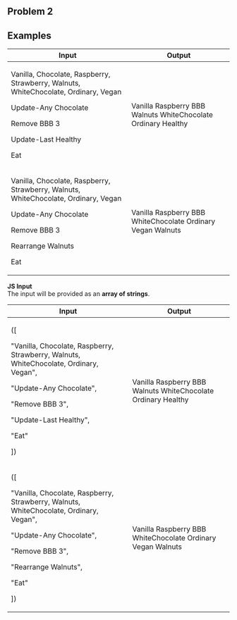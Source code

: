 <h2 class="list-paragraph" id="problem-2">Problem 2</h2>
<h2 class="list-paragraph" id="examples">Examples </h2>
<table>
<thead>
<tr class="header">
<th><strong>Input</strong></th>
<th><strong>Output</strong></th>
</tr>
</thead>
<tbody>
<tr class="odd">
<td><p>Vanilla, Chocolate, Raspberry, Strawberry, Walnuts, WhiteChocolate, Ordinary, Vegan</p>
<p>Update-Any Chocolate</p>
<p>Remove BBB 3</p>
<p>Update-Last Healthy</p>
<p>Eat</p></td>
<td>Vanilla Raspberry BBB Walnuts WhiteChocolate Ordinary Healthy</td>
</tr>
<tr class="even">
<td><p>Vanilla, Chocolate, Raspberry, Strawberry, Walnuts, WhiteChocolate, Ordinary, Vegan</p>
<p>Update-Any Chocolate</p>
<p>Remove BBB 3</p>
<p>Rearrange Walnuts</p>
<p>Eat</p></td>
<td>Vanilla Raspberry BBB WhiteChocolate Ordinary Vegan Walnuts</td>
</tr>
</tbody>
</table>
<p><strong>JS Input</strong><br />
The input will be provided as an <strong>array of strings</strong>.</p>
<table>
<thead>
<tr class="header">
<th><strong>Input</strong></th>
<th><strong>Output</strong></th>
</tr>
</thead>
<tbody>
<tr class="odd">
<td><p>([</p>
<p>"Vanilla, Chocolate, Raspberry, Strawberry, Walnuts, WhiteChocolate, Ordinary, Vegan",</p>
<p>"Update-Any Chocolate",</p>
<p>"Remove BBB 3",</p>
<p>"Update-Last Healthy",</p>
<p>"Eat"</p>
<p>])</p></td>
<td>Vanilla Raspberry BBB Walnuts WhiteChocolate Ordinary Healthy</td>
</tr>
<tr class="even">
<td><p>([</p>
<p>"Vanilla, Chocolate, Raspberry, Strawberry, Walnuts, WhiteChocolate, Ordinary, Vegan",</p>
<p>"Update-Any Chocolate",</p>
<p>"Remove BBB 3",</p>
<p>"Rearrange Walnuts",</p>
<p>"Eat"</p>
<p>])</p></td>
<td>Vanilla Raspberry BBB WhiteChocolate Ordinary Vegan Walnuts</td>
</tr>
</tbody>
</table>
